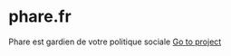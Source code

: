 # phare.fr
Phare est gardien de votre politique sociale
<a href="https://turalinov.github.io/phare.fr/" target="_blank">Go to project</a>
